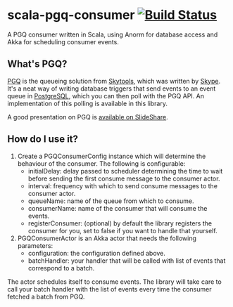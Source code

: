 scala-pgq-consumer [![Build Status](https://travis-ci.org/BrandwatchLtd/pgq-consumer.svg)](https://travis-ci.org/BrandwatchLtd/pgq-consumer)
============

A PGQ consumer written in Scala, using Anorm for database access and Akka for scheduling consumer events.

What's PGQ?
-----------

[PGQ](https://wiki.postgresql.org/wiki/PGQ_Tutorial) is the queueing solution from [Skytools](https://wiki.postgresql.org/wiki/Skytools), which was written by [Skype](http://www.skype.com/en/). It's a neat way of writing database triggers that send events to an event queue in [PostgreSQL](http://www.postgresql.org/), which you can then poll with the PGQ API. An implementation of this polling is available in this library. 

A good presentation on PGQ is [available on SlideShare](http://www.slideshare.net/adorepump/skytools-pgq-queues-and-applications).

How do I use it?
----------------

1. Create a PGQConsumerConfig instance which will determine the behaviour of the consumer. The following is configurable:
    - initialDelay: delay passed to scheduler determining the time to wait before sending the first consume message to the consumer actor.
    - interval: frequency with which to send consume messages to the consumer actor.
    - queueName: name of the queue from which to consume.
    - consumerName: name of the consumer that will consume the events.
    - registerConsumer: (optional) by default the library registers the consumer for you, set to false if you want to handle that yourself.
2. PGQConsumerActor is an Akka actor that needs the following parameters:
    - configuration: the configuration defined above.
    - batchHandler: your handler that will be called with list of events that correspond to a batch.
  
The actor schedules itself to consume events. The library will take care to call your batch handler with the list of events every time the consumer fetched a batch from PGQ.
